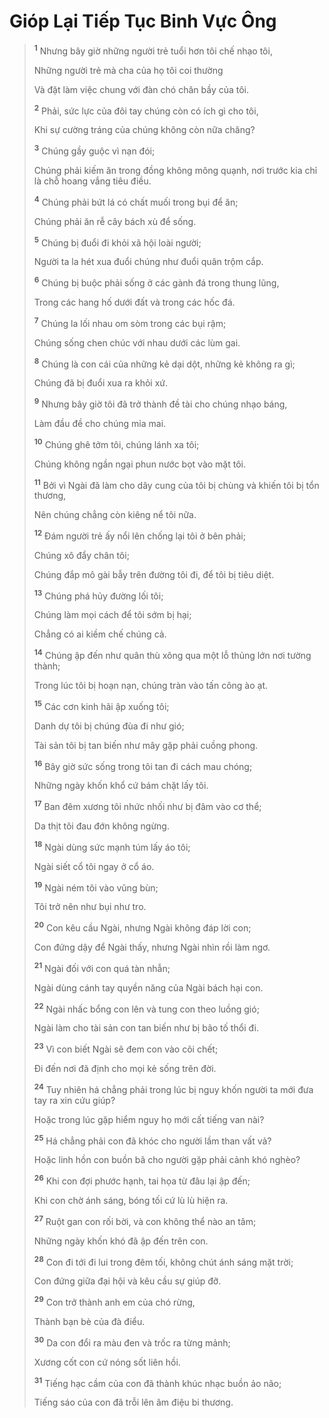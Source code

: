 # Gióp Lại Tiếp Tục Binh Vực Ông

> <sup><b>1</b></sup> Nhưng bây giờ những người trẻ tuổi hơn tôi chế nhạo tôi,
>
> Những người trẻ mà cha của họ tôi coi thường
>
> Và đặt làm việc chung với đàn chó chăn bầy của tôi.
>
> <sup><b>2</b></sup> Phải, sức lực của đôi tay chúng còn có ích gì cho tôi,
>
> Khi sự cường tráng của chúng không còn nữa chăng?
>
> <sup><b>3</b></sup> Chúng gầy guộc vì nạn đói;
>
> Chúng phải kiếm ăn trong đồng không mông quạnh, nơi trước kia chỉ là chỗ hoang vắng tiêu điều.
>
> <sup><b>4</b></sup> Chúng phải bứt lá có chất muối trong bụi để ăn;
>
> Chúng phải ăn rễ cây bách xù để sống.
>
> <sup><b>5</b></sup> Chúng bị đuổi đi khỏi xã hội loài người;
>
> Người ta la hét xua đuổi chúng như đuổi quân trộm cắp.
>
> <sup><b>6</b></sup> Chúng bị buộc phải sống ở các gành đá trong thung lũng,
>
> Trong các hang hố dưới đất và trong các hốc đá.
>
> <sup><b>7</b></sup> Chúng la lối nhau om sòm trong các bụi rậm;
>
> Chúng sống chen chúc với nhau dưới các lùm gai.
>
> <sup><b>8</b></sup> Chúng là con cái của những kẻ dại dột, những kẻ không ra gì;
>
> Chúng đã bị đuổi xua ra khỏi xứ.
>
> <sup><b>9</b></sup> Nhưng bây giờ tôi đã trở thành đề tài cho chúng nhạo báng,
>
> Làm đầu đề cho chúng mỉa mai.
>
> <sup><b>10</b></sup> Chúng ghê tởm tôi, chúng lánh xa tôi;
>
> Chúng không ngần ngại phun nước bọt vào mặt tôi.
>
> <sup><b>11</b></sup> Bởi vì Ngài đã làm cho dây cung của tôi bị chùng và khiến tôi bị tổn thương,
>
> Nên chúng chẳng còn kiêng nể tôi nữa.
>
> <sup><b>12</b></sup> Đám người trẻ ấy nổi lên chống lại tôi ở bên phải;
>
> Chúng xô đẩy chân tôi;
>
> Chúng đắp mô gài bẫy trên đường tôi đi, để tôi bị tiêu diệt.
>
> <sup><b>13</b></sup> Chúng phá hủy đường lối tôi;
>
> Chúng làm mọi cách để tôi sớm bị hại;
>
> Chẳng có ai kiềm chế chúng cả.
>
> <sup><b>14</b></sup> Chúng ập đến như quân thù xông qua một lỗ thủng lớn nơi tường thành;
>
> Trong lúc tôi bị hoạn nạn, chúng tràn vào tấn công ào ạt.
>
> <sup><b>15</b></sup> Các cơn kinh hãi ập xuống tôi;
>
> Danh dự tôi bị chúng đùa đi như gió;
>
> Tài sản tôi bị tan biến như mây gặp phải cuồng phong.
>
> <sup><b>16</b></sup> Bây giờ sức sống trong tôi tan đi cách mau chóng;
>
> Những ngày khốn khổ cứ bám chặt lấy tôi.
>
> <sup><b>17</b></sup> Ban đêm xương tôi nhức nhối như bị đâm vào cơ thể;
>
> Da thịt tôi đau đớn không ngừng.
>
> <sup><b>18</b></sup> Ngài dùng sức mạnh túm lấy áo tôi;
>
> Ngài siết cổ tôi ngay ở cổ áo.
>
> <sup><b>19</b></sup> Ngài ném tôi vào vũng bùn;
>
> Tôi trở nên như bụi như tro.
>
> <sup><b>20</b></sup> Con kêu cầu Ngài, nhưng Ngài không đáp lời con;
>
> Con đứng dậy để Ngài thấy, nhưng Ngài nhìn rồi làm ngơ.
>
> <sup><b>21</b></sup> Ngài đối với con quá tàn nhẫn;
>
> Ngài dùng cánh tay quyền năng của Ngài bách hại con.
>
> <sup><b>22</b></sup> Ngài nhấc bổng con lên và tung con theo luồng gió;
>
> Ngài làm cho tài sản con tan biến như bị bão tố thổi đi.
>
> <sup><b>23</b></sup> Vì con biết Ngài sẽ đem con vào cõi chết;
>
> Đi đến nơi đã định cho mọi kẻ sống trên đời.
>
> <sup><b>24</b></sup> Tuy nhiên há chẳng phải trong lúc bị nguy khốn người ta mới đưa tay ra xin cứu giúp?
>
> Hoặc trong lúc gặp hiểm nguy họ mới cất tiếng van nài?
>
> <sup><b>25</b></sup> Há chẳng phải con đã khóc cho người lầm than vất vả?
>
> Hoặc linh hồn con buồn bã cho người gặp phải cảnh khó nghèo?
>
> <sup><b>26</b></sup> Khi con đợi phước hạnh, tai họa từ đâu lại ập đến;
>
> Khi con chờ ánh sáng, bóng tối cứ lù lù hiện ra.
>
> <sup><b>27</b></sup> Ruột gan con rối bời, và con không thể nào an tâm;
>
> Những ngày khốn khó đã ập đến trên con.
>
> <sup><b>28</b></sup> Con đi tới đi lui trong đêm tối, không chút ánh sáng mặt trời;
>
> Con đứng giữa đại hội và kêu cầu sự giúp đỡ.
>
> <sup><b>29</b></sup> Con trở thành anh em của chó rừng,
>
> Thành bạn bè của đà điểu.
>
> <sup><b>30</b></sup> Da con đổi ra màu đen và trốc ra từng mảnh;
>
> Xương cốt con cứ nóng sốt liên hồi.
>
> <sup><b>31</b></sup> Tiếng hạc cầm của con đã thành khúc nhạc buồn ảo não;
>
> Tiếng sáo của con đã trỗi lên âm điệu bi thương.